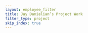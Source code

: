 ```yaml
---
layout: employee_filter
title: Jay Danielian’s Project Work
filter_type: project
skip_index: true
---
```

